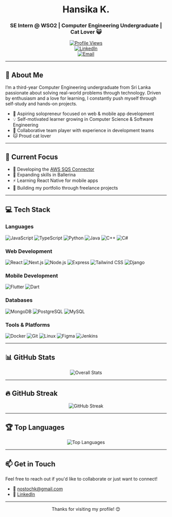 <div align="center">

# Hansika K.
### SE Intern @ WSO2 | Computer Engineering Undergraduate | Cat Lover 😺

[![Profile Views](https://komarev.com/ghpvc/?username=nostoc&label=Profile%20views&color=0e75b6&style=flat)](https://github.com/nostoc)  
[![LinkedIn](https://img.shields.io/badge/LinkedIn-Connect-blue?style=flat-square&logo=linkedin&logoColor=white)](https://linkedin.com/in/hansika-karunathilake)  
[![Email](https://img.shields.io/badge/Email-Contact-red?style=flat-square&logo=gmail&logoColor=white)](mailto:nostochk@gmail.com)  

</div>

---

## 👋 About Me

I’m a third-year Computer Engineering undergraduate from Sri Lanka passionate about solving real-world problems through technology. Driven by enthusiasm and a love for learning, I constantly push myself through self-study and hands-on projects.

- 🚀 Aspiring solopreneur focused on web & mobile app development  
- 💡 Self-motivated learner growing in Computer Science & Software Engineering  
- 🤝 Collaborative team player with experience in development teams  
- 🐱 Proud cat lover

---

## 🎯 Current Focus

- 🔭 Developing the [AWS SQS Connector](https://github.com/nostoc/module-ballerinax-aws.sqs)  
- 📱 Expanding skills in Ballerina  
- ⚡ Learning React Native for mobile apps  
- 🌟 Building my portfolio through freelance projects  

---

## 💻 Tech Stack

### Languages  
![JavaScript](https://img.shields.io/badge/-JavaScript-F7DF1E?style=flat-square&logo=javascript&logoColor=black) ![TypeScript](https://img.shields.io/badge/-TypeScript-3178C6?style=flat-square&logo=typescript&logoColor=white)  ![Python](https://img.shields.io/badge/-Python-3776AB?style=flat-square&logo=python&logoColor=white)  ![Java](https://img.shields.io/badge/-Java-007396?style=flat-square&logo=java&logoColor=white)  ![C++](https://img.shields.io/badge/-C++-00599C?style=flat-square&logo=c%2B%2B&logoColor=white)  ![C#](https://img.shields.io/badge/-C%23-239120?style=flat-square&logo=c-sharp&logoColor=white)  

### Web Development  
![React](https://img.shields.io/badge/-React-61DAFB?style=flat-square&logo=react&logoColor=black)  ![Next.js](https://img.shields.io/badge/-Next.js-000000?style=flat-square&logo=next.js&logoColor=white)  ![Node.js](https://img.shields.io/badge/-Node.js-339933?style=flat-square&logo=node.js&logoColor=white)  ![Express](https://img.shields.io/badge/-Express-000000?style=flat-square&logo=express&logoColor=white)  ![Tailwind CSS](https://img.shields.io/badge/-Tailwind_CSS-38B2AC?style=flat-square&logo=tailwind-css&logoColor=white)  ![Django](https://img.shields.io/badge/-Django-092E20?style=flat-square&logo=django&logoColor=white)  

### Mobile Development  
![Flutter](https://img.shields.io/badge/-Flutter-02569B?style=flat-square&logo=flutter&logoColor=white)  ![Dart](https://img.shields.io/badge/-Dart-0175C2?style=flat-square&logo=dart&logoColor=white)  

### Databases  
![MongoDB](https://img.shields.io/badge/-MongoDB-47A248?style=flat-square&logo=mongodb&logoColor=white)  ![PostgreSQL](https://img.shields.io/badge/-PostgreSQL-336791?style=flat-square&logo=postgresql&logoColor=white)  ![MySQL](https://img.shields.io/badge/-MySQL-4479A1?style=flat-square&logo=mysql&logoColor=white)  

### Tools & Platforms  
![Docker](https://img.shields.io/badge/-Docker-2496ED?style=flat-square&logo=docker&logoColor=white)  ![Git](https://img.shields.io/badge/-Git-F05032?style=flat-square&logo=git&logoColor=white)  ![Linux](https://img.shields.io/badge/-Linux-FCC624?style=flat-square&logo=linux&logoColor=black)  ![Figma](https://img.shields.io/badge/-Figma-F24E1E?style=flat-square&logo=figma&logoColor=white)  ![Jenkins](https://img.shields.io/badge/-Jenkins-D24939?style=flat-square&logo=jenkins&logoColor=white)  

---

## 📊 GitHub Stats

<div align="center">

![Overall Stats](https://github-readme-stats.vercel.app/api?username=nostoc&show_icons=true&locale=en&theme=transparent&hide_border=true&card_width=400)

</div>

---

## 🔥 GitHub Streak

<div align="center">

![GitHub Streak](https://github-readme-streak-stats.herokuapp.com/?user=nostoc&theme=transparent&hide_border=true&card_width=400)

</div>

---

## 🏆 Top Languages

<div align="center">

![Top Languages](https://github-readme-stats.vercel.app/api/top-langs/?username=nostoc&layout=compact&theme=transparent&hide_border=true&card_width=400)

</div>

---

## 📫 Get in Touch

Feel free to reach out if you'd like to collaborate or just want to connect!

- 📧 [nostochk@gmail.com](mailto:nostochk@gmail.com)  
- 💼 [LinkedIn](https://linkedin.com/in/hansika-karunathilake)

---

<p align="center">Thanks for visiting my profile! 😊</p>

